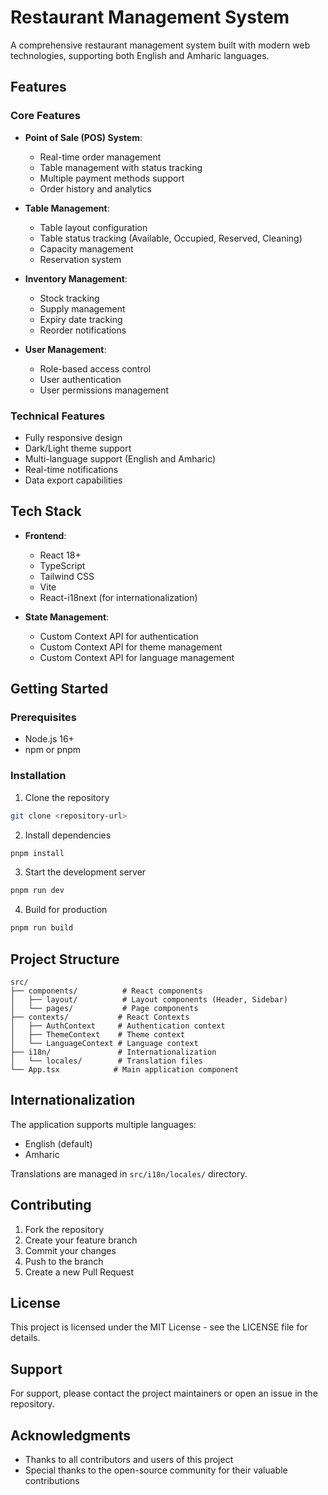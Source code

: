 # Restaurant Management System

A comprehensive restaurant management system built with modern web technologies, supporting both English and Amharic languages.

## Features

### Core Features
- **Point of Sale (POS) System**: 
  - Real-time order management
  - Table management with status tracking
  - Multiple payment methods support
  - Order history and analytics

- **Table Management**:
  - Table layout configuration
  - Table status tracking (Available, Occupied, Reserved, Cleaning)
  - Capacity management
  - Reservation system

- **Inventory Management**:
  - Stock tracking
  - Supply management
  - Expiry date tracking
  - Reorder notifications

- **User Management**:
  - Role-based access control
  - User authentication
  - User permissions management

### Technical Features
- Fully responsive design
- Dark/Light theme support
- Multi-language support (English and Amharic)
- Real-time notifications
- Data export capabilities

## Tech Stack

- **Frontend**:
  - React 18+
  - TypeScript
  - Tailwind CSS
  - Vite
  - React-i18next (for internationalization)

- **State Management**:
  - Custom Context API for authentication
  - Custom Context API for theme management
  - Custom Context API for language management

## Getting Started

### Prerequisites
- Node.js 16+
- npm or pnpm

### Installation

1. Clone the repository
```bash
git clone <repository-url>
```

2. Install dependencies
```bash
pnpm install
```

3. Start the development server
```bash
pnpm run dev
```

4. Build for production
```bash
pnpm run build
```

## Project Structure

```
src/
├── components/          # React components
│   ├── layout/          # Layout components (Header, Sidebar)
│   └── pages/           # Page components
├── contexts/           # React Contexts
│   ├── AuthContext     # Authentication context
│   ├── ThemeContext    # Theme context
│   └── LanguageContext # Language context
├── i18n/               # Internationalization
│   └── locales/        # Translation files
└── App.tsx            # Main application component
```

## Internationalization

The application supports multiple languages:
- English (default)
- Amharic

Translations are managed in `src/i18n/locales/` directory.

## Contributing

1. Fork the repository
2. Create your feature branch
3. Commit your changes
4. Push to the branch
5. Create a new Pull Request

## License

This project is licensed under the MIT License - see the LICENSE file for details.

## Support

For support, please contact the project maintainers or open an issue in the repository.

## Acknowledgments

- Thanks to all contributors and users of this project
- Special thanks to the open-source community for their valuable contributions
